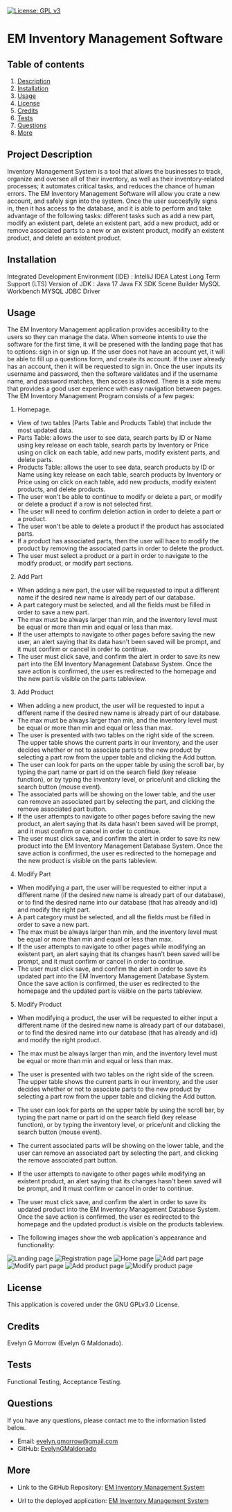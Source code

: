 [![License: GPL v3](https://img.shields.io/badge/License-GPLv3-blue.svg)](https://opensource.org/licenses/gpl-3.0)


# EM Inventory Management Software

## Table of contents
1. [Description](#description)
2. [Installation](#installation)
3. [Usage](#usage)
4. [License](#license)
5. [Credits](#credits)
6. [Tests](#tests)
7. [Questions](#questions)
8. [More](#more)

<h2 id="description"> Project Description </h2>
Inventory Management System is a tool that allows the businesses to track, organize and oversee all of their inventory, as well as their inventory-related processes; it automates critical tasks, and reduces the chance of human errors. 
The EM Inventory Management Software will allow you crate a new account, and safely sign into the system. Once the user succesfylly signs in, then it has access to the database, and it is able to perform and take advantage of the following tasks: different tasks such as add a new part, modify an existent part, delete an existent part, add a new product, add or remove associated parts to a new or an existent product, modify an existent product, and delete an existent product.


## Installation 
Integrated Development Environment (IDE) : IntelliJ IDEA
Latest Long Term Support (LTS) Version of JDK : Java 17
Java FX SDK
Scene Builder
MySQL Workbench
MYSQL JDBC Driver


## Usage 
The EM Inventory Management application provides accesibility to the users so they can manage the data. When someone intents to use the software for the first time, it will be presened with the landing page that has to options: sign in or sign up. 
If the user does not have an account yet, it will be able to fill up a questions form, and create its account.
If the user already has an account, then it will be requested to sign in. Once the user inputs its username and password, then the software validates and if the username name, and password matches, then acces is allowed.
There is a side menu that provides a good user experience with easy navigation between pages.
The EM Inventory Management Program consists of a few pages: 

1. Homepage.
* View of two tables (Parts Table and Products Table) that include the most updated data.
* Parts Table: allows the user to see data, search parts by ID or Name using key release on each table, search parts by Inventory or Price using on click on each table, add new parts, modify existent parts, and delete parts. 
* Products Table: allows the user to see data, search products by ID or Name using key release on each table, search products by Inventory or Price using on click on each table,  add new products, modify existent products, and delete products.
* The user won't be able to continue to modify or delete a part, or modify or delete a product if a row is not selected first.
* The user will need to confirm deletion action in order to delete a part or a product. 
* The user won't be able to delete a product if the product has associated parts.
* If a product has associated parts, then the user will hace to modify the product by removing the associated parts in order to delete the product. 
* The user must select a product or a part in order to navigate to the modify product, or modify part sections.

2. Add Part
* When adding a new part, the user will be requested to input a different name if the desired new name is already part of our database.
* A part category must be selected, and all the fields must be filled in order to save a new part.
* The max must be always larger than min, and the inventory level must be equal or more than min and equal or less than max.
* If the user attempts to navigate to other pages before saving the new user, an alert saying that its data hasn't been saved will be prompt, and it must confirm or cancel in order to continue. 
* The user must click save, and confirm the alert in order to save its new part into the EM Inventory Management Database System. Once the save action is confirmed, the user es redirected to the homepage and the new part is visible on the parts tableview.

3. Add Product
* When adding a new product, the user will be requested to input a different name if the desired new name is already part of our database.
* The max must be always larger than min, and the inventory level must be equal or more than min and equal or less than max.
* The user is presented with two tables on the right side of the screen. The upper table shows the current parts in our inventory, and the user decides whether or not to associate parts to the new product by selecting a part row from the upper table and clicking the Add button.
* The user can look for parts on the upper table by using the scroll bar, by typing the part name or part id on the search field (key release function), or by typing the inventory level, or price/unit and clicking the search button (mouse event).
* The associated parts will be showing on the lower table, and the user can remove an associated part by selecting the part, and clicking the remove associated part button.
* If the user attempts to navigate to other pages before saving the new product, an alert saying that its data hasn't been saved will be prompt, and it must confirm or cancel in order to continue. 
* The user must click save, and confirm the alert in order to save its new product into the EM Inventory Management Database System. Once the save action is confirmed, the user es redirected to the homepage and the new product is visible on the parts tableview.

4. Modify Part
* When modifying a part, the user will be requested to either input a different name (if the desired new name is already part of our database), or to find the desired name into our database (that has already and id) and modify the right part.
* A part category must be selected, and all the fields must be filled in order to save a new part.
* The max must be always larger than min, and the inventory level must be equal or more than min and equal or less than max.
* If the user attempts to navigate to other pages while modifying an existent part, an alert saying that its changes hasn't been saved will be prompt, and it must confirm or cancel in order to continue. 
* The user must click save, and confirm the alert in order to save its updated part into the EM Inventory Management Database System. Once the save action is confirmed, the user es redirected to the homepage and the updated part is visible on the parts tableview.

5. Modify Product
* When modifying a product, the user will be requested to either input a different name (if the desired new name is already part of our database), or to find the desired name into our database (that has already and id) and modify the right product.
* The max must be always larger than min, and the inventory level must be equal or more than min and equal or less than max.
* The user is presented with two tables on the right side of the screen. The upper table shows the current parts in our inventory, and the user decides whether or not to associate parts to the new product by selecting a part row from the upper table and clicking the Add button.
* The user can look for parts on the upper table by using the scroll bar, by typing the part name or part id on the search field (key release function), or by typing the inventory level, or price/unit and clicking the search button (mouse event).
* The current associated parts will be showing on the lower table, and the user can remove an associated part by selecting the part, and clicking the remove associated part button.
* If the user attempts to navigate to other pages while modifying an existent product, an alert saying that its changes hasn't been saved will be prompt, and it must confirm or cancel in order to continue. 
* The user must click save, and confirm the alert in order to save its updated product into the EM Inventory Management Database System. Once the save action is confirmed, the user es redirected to the homepage and the updated product is visible on the products tableview.

* The following images show the web application's appearance and functionality:

![Landing page](./Assets/landingpage.PNG)
![Registration page](./Assets/loggin.PNG)
![Home page](./Assets/signup.PNG)
![Add part page](./Assets/singlepost.PNG)
![Modify part page](./Assets/updelcreate.PNG)
![Add product page](./Assets/createpost.PNG)
![Modify product page](./Assets/updelete.PNG)

## License 
This application is covered under the GNU GPLv3.0 License.

## Credits 
Evelyn G Morrow (Evelyn G Maldonado).

## Tests 
Functional Testing, Acceptance Testing.

## Questions 
If you have any questions, please contact me to the information listed below.

* Email: evelyn.gmorrow@gmail.com
* GitHub: [EvelynGMaldonado](https://github.com/EvelynGMaldonado)

## More

* Link to the GitHub Repository:
[EM Inventory Management System](https://github.com/EvelynGMaldonado/inventory_program)

* Url to the deployed application:
[EM Inventory Management System](https://pending.herokuapp.com/)
